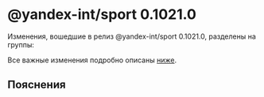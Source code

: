 # @yandex-int/sport 0.1021.0

<!-- ЧЕЛОВЕЧЕСКОЕ ВСТУПЛЕНИЕ -->

Изменения, вошедшие в релиз @yandex-int/sport 0.1021.0, разделены на группы:

Все важные изменения подробно описаны [ниже](#Пояснения).

## Пояснения

